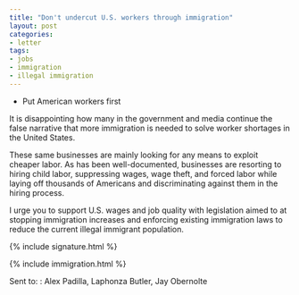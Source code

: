 ```yaml
---
title: "Don't undercut U.S. workers through immigration"
layout: post
categories:
- letter
tags:
- jobs
- immigration
- illegal immigration
---
```


- Put American workers first

It is disappointing how many in the government and media continue the false narrative that more immigration is needed to solve worker shortages in the United States.

These same businesses are mainly looking for any means to exploit cheaper labor. As has been well-documented, businesses are resorting to hiring child labor, suppressing wages, wage theft, and forced labor while laying off thousands of Americans and discriminating against them in the hiring process.

I urge you to support U.S. wages and job quality with legislation aimed to at stopping immigration increases and enforcing existing immigration laws to reduce the current illegal immigrant population.

{% include signature.html %}

{% include immigration.html %}

Sent to:
: Alex Padilla, Laphonza Butler, Jay Obernolte
